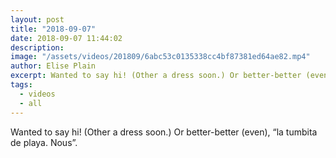 ```yaml
---
layout: post
title: "2018-09-07"
date: 2018-09-07 11:44:02
description: 
image: "/assets/videos/201809/6abc53c0135338cc4bf87381ed64ae82.mp4"
author: Elise Plain
excerpt: Wanted to say hi! (Other a dress soon.) Or better-better (even), “la tumbita de playa. Nous”.
tags: 
  - videos
  - all
---
```


Wanted to say hi! (Other a dress soon.) Or better-better (even), “la tumbita de playa. Nous”.
<p></p>
